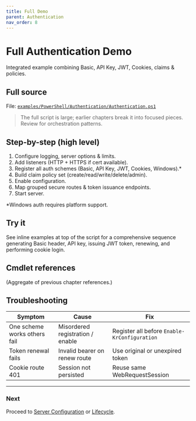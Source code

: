```yaml
---
title: Full Demo
parent: Authentication
nav_order: 8
---
```


# Full Authentication Demo

Integrated example combining Basic, API Key, JWT, Cookies, claims & policies.

## Full source

File: [`examples/PowerShell/Authentication/Authentication.ps1`][Authentication-Full]

> The full script is large; earlier chapters break it into focused pieces. Review for orchestration patterns.

## Step-by-step (high level)

1. Configure logging, server options & limits.
2. Add listeners (HTTP + HTTPS if cert available).
3. Register all auth schemes (Basic, API Key, JWT, Cookies, Windows).\*
4. Build claim policy set (create/read/write/delete/admin).
5. Enable configuration.
6. Map grouped secure routes & token issuance endpoints.
7. Start server.

\*Windows auth requires platform support.

## Try it

See inline examples at top of the script for a comprehensive sequence generating Basic header, API key, issuing JWT token,
renewing, and performing cookie login.

## Cmdlet references

(Aggregate of previous chapter references.)

## Troubleshooting

| Symptom                      | Cause                            | Fix                                          |
| ---------------------------- | -------------------------------- | -------------------------------------------- |
| One scheme works others fail | Misordered registration / enable | Register all before `Enable-KrConfiguration` |
| Token renewal fails          | Invalid bearer on renew route    | Use original or unexpired token              |
| Cookie route 401             | Session not persisted            | Reuse same WebRequestSession                 |

---

### Next

Proceed to [Server Configuration](../13.server-configuration/index) or [Lifecycle](../14.lifecycle/index).

[Authentication-Full]: https://github.com/Kestrun/Kestrun/blob/main/examples/PowerShell/Authentication/Authentication.ps1
